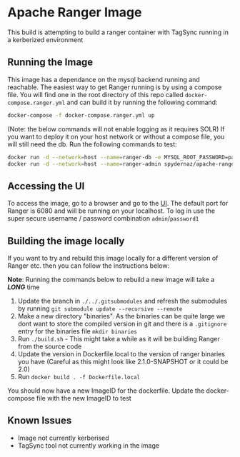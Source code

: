 # Apache Ranger Image #

This build is attempting to build a ranger container with TagSync running in a kerberized environment

## Running the Image ##

This image has a dependance on the mysql backend running and reachable. The easiest way to get Ranger running is by using a compose file. You will find one in the root directory of this repo called `docker-compose.ranger.yml` and can build it by running the following command:

```sh
docker-compose -f docker-compose.ranger.yml up
```

(Note: the below commands will not enable logging as it requires SOLR)
If you want to deploy it on your host network or without a compose file, you will still need the db. Run the following commands to test:

```sh
docker run -d --network=host --name=ranger-db -e MYSQL_ROOT_PASSWORD=password spydernaz/apache-ranger-admin-db:latest
docker run -d --network=host --name=ranger-admin spydernaz/apache-ranger-admin:latest
```

## Accessing the UI ##

To access the image, go to a browser and go to the [UI](http://localhost:6080). The default port for Ranger is 6080 and will be running on your localhost. To log in use the super secure username / password combination `admin`/`password1`

## Building the image locally ##

If you want to try and rebuild this image locally for a different version of Ranger etc. then you can follow the instructions below:

__Note__: Running the commands below to rebuild a new image will take a __*LONG*__ time

1. Update the branch in `./../.gitsubmodules` and refresh the submodules by running `git submodule update --recursive --remote`
2. Make a new directory "binaries". As the binaries can be quite large we dont want to store the compiled version in git and there is a `.gitignore` entry for the binaries file
`mkdir binaries`
3. Run `./build.sh` - This might take a while as it will be building Ranger from the source code
4. Update the version in Dockerfile.local to the version of ranger binaries you have (Careful as this might look like 2.1.0-SNAPSHOT or it could be 2.0)
5. Run `docker build . -f Dockerfile.local`

You should now have a new ImageID for the dockerfile. Update the docker-compose file with the new ImageID to test

## Known Issues ##

- Image not currently kerberised
- TagSync tool not currently working in the image
